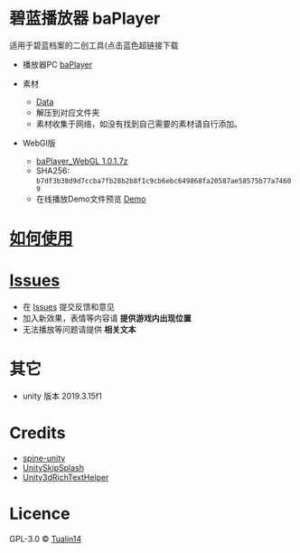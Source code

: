 # 碧蓝播放器 baPlayer

适用于碧蓝档案的二创工具(点击蓝色超链接下载

- 播放器PC [baPlayer](https://github.com/Tualin14/baPlayer/releases)

- 素材 
  - [Data](https://oss.dza.vin/share@dzaaaaaa.com/baPlayer%E5%8F%AF%E7%94%A8%E7%B4%A0%E6%9D%90%E9%9B%86)
  - 解压到对应文件夹
  - 素材收集于网络，如没有找到自己需要的素材请自行添加。

- WebGl版
  - [baPlayer_WebGL 1.0.1.7z](https://storage.dza.vin/baPlayer_WebGL%201.0.1.7z)
  - SHA256: `b7df3b38d9d7ccba7fb28b2b8f1c9cb6ebc649868fa20587ae58575b77a74609`
  - 在线播放Demo文件预览 [Demo](https://ba.ipfs.dza.vin/)

# [如何使用](https://github.com/Tualin14/baPlayer/wiki)

# [Issues](https://github.com/Tualin14/baPlayer/issues)

- 在 [Issues](https://github.com/Tualin14/baPlayer/issues) 提交反馈和意见
- 加入新效果，表情等内容请 **提供游戏内出现位置**
- 无法播放等问题请提供 **相关文本**


# 其它

- unity 版本 2019.3.15f1

# Credits

- [spine-unity](http://zh.esotericsoftware.com/spine-unity)
- [UnitySkipSplash](https://github.com/psygames/UnitySkipSplash)
- [Unity3dRichTextHelper](https://github.com/majecty/Unity3dRichTextHelper)

# Licence

GPL-3.0 © [Tualin14](https://github.com/Tualin14/baPlayer)
